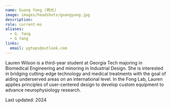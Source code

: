 ```yaml
---
name: Guang Yang (杨光)
image: images/headshots/guangyang.jpg
description: 
role: current-ms
aliases:
  - G. Yang
  - G Yang
links:
  email: ygtops@outlook.com
---
```


Lauren Wilson is a third-year student at Georgia Tech majoring in Biomedical Engineering and minoring in Industrial Design. She is interested in bridging cutting-edge technology and medical treatments with the goal of aiding underserved areas on an international level.  In the Fong Lab, Lauren applies principles of user-centered design to develop custom equipment to advance neurophysiology research. 

Last updated: 2024

